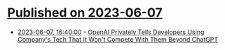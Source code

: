 # [Published on 2023-06-07](index.md)

* [2023-06-07, 16:40:00](https://slashdot.org/story/23/06/07/1551250/openai-privately-tells-developers-using-companys-tech-that-it-wont-compete-with-them-beyond-chatgpt?utm_source=rss1.0mainlinkanon&utm_medium=feed) - [OpenAI Privately Tells Developers Using Company's Tech That It Won't Compete With Them Beyond ChatGPT](https://slashdot.org/story/23/06/07/1551250/openai-privately-tells-developers-using-companys-tech-that-it-wont-compete-with-them-beyond-chatgpt?utm_source=rss1.0mainlinkanon&utm_medium=feed)
